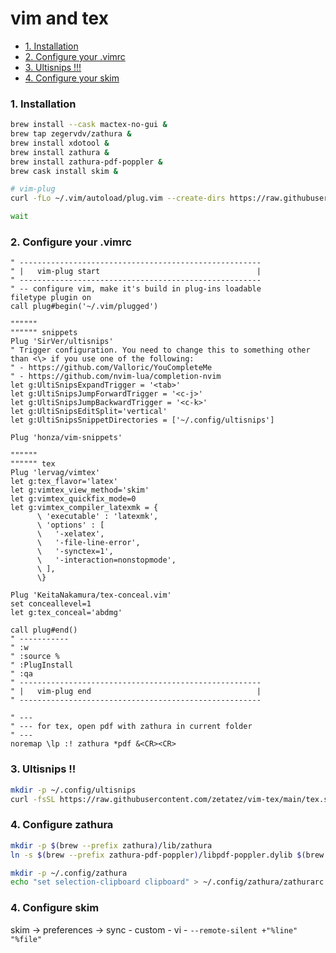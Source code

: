 # vim and tex
- [1. Installation](#1-installation)
- [2. Configure your .vimrc](#2-configure-your-vimrc)
- [3. Ultisnips !!!](#3-ultisnips-)
- [4. Configure your skim](#4-configure-your-skim)

### 1. Installation
```bash
brew install --cask mactex-no-gui &
brew tap zegervdv/zathura &
brew install xdotool &
brew install zathura &
brew install zathura-pdf-poppler &
brew cask install skim &

# vim-plug
curl -fLo ~/.vim/autoload/plug.vim --create-dirs https://raw.githubusercontent.com/junegunn/vim-plug/master/plug.vim

wait
```

### 2. Configure your .vimrc
```vim
" ------------------------------------------------------
" |   vim-plug start                                   |
" ------------------------------------------------------
" -- configure vim, make it's build in plug-ins loadable
filetype plugin on
call plug#begin('~/.vim/plugged')

""""""
"""""" snippets
Plug 'SirVer/ultisnips'
" Trigger configuration. You need to change this to something other than <\> if you use one of the following:
" - https://github.com/Valloric/YouCompleteMe
" - https://github.com/nvim-lua/completion-nvim
let g:UltiSnipsExpandTrigger = '<tab>'
let g:UltiSnipsJumpForwardTrigger = '<c-j>'
let g:UltiSnipsJumpBackwardTrigger = '<c-k>'
let g:UltiSnipsEditSplit='vertical'
let g:UltiSnipsSnippetDirectories = ['~/.config/ultisnips']

Plug 'honza/vim-snippets'

""""""
"""""" tex
Plug 'lervag/vimtex'
let g:tex_flavor='latex'
let g:vimtex_view_method='skim'
let g:vimtex_quickfix_mode=0
let g:vimtex_compiler_latexmk = {
      \ 'executable' : 'latexmk',
      \ 'options' : [
      \   '-xelatex',
      \   '-file-line-error',
      \   '-synctex=1',
      \   '-interaction=nonstopmode',
      \ ],
      \}

Plug 'KeitaNakamura/tex-conceal.vim'
set conceallevel=1
let g:tex_conceal='abdmg'

call plug#end()
" -----------
" :w
" :source %
" :PlugInstall
" :qa
" ------------------------------------------------------
" |   vim-plug end                                     |
" ------------------------------------------------------

" ---
" --- for tex, open pdf with zathura in current folder
" ---
noremap \lp :! zathura *pdf &<CR><CR>
```

### 3. Ultisnips !!
```bash
mkdir -p ~/.config/ultisnips
curl -fsSL https://raw.githubusercontent.com/zetatez/vim-tex/main/tex.snippets > ~/.config/ultisnips/tex.snippets
```

### 4. Configure zathura
```bash
mkdir -p $(brew --prefix zathura)/lib/zathura
ln -s $(brew --prefix zathura-pdf-poppler)/libpdf-poppler.dylib $(brew --prefix zathura)/lib/zathura/libpdf-poppler.dylib

mkdir -p ~/.config/zathura
echo "set selection-clipboard clipboard" > ~/.config/zathura/zathurarc
```

### 4. Configure skim
skim -> preferences -> sync
    - custom
    - vi
    - `--remote-silent +"%line" "%file"`


